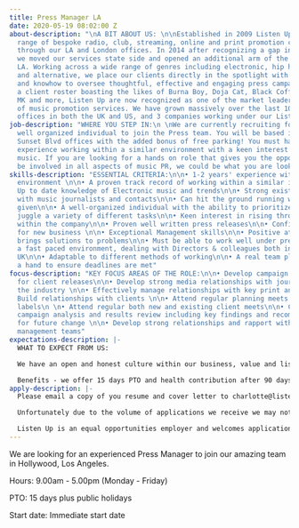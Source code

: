 ```yaml
---
title: Press Manager LA
date: 2020-05-19 08:02:00 Z
about-description: "\nA BIT ABOUT US: \n\nEstablished in 2009 Listen Up offer a tailored
  range of bespoke radio, club, streaming, online and print promotion campaigns globally
  through our LA and London offices. In 2014 after recognizing a gap in the market
  we moved our services state side and opened an additional arm of the business in
  LA. Working across a wide range of genres including electronic, hip hop, r&b, pop
  and alternative, we place our clients directly in the spotlight with the experience
  and knowhow to oversee thoughtful, effective and engaging press campaigns. With
  a client roster boasting the likes of Burna Boy, Doja Cat, Black Coffee, Gallant,
  MK and more, Listen Up are now recognized as one of the market leaders in the world
  of music promotion services. We have grown massively over the last 10 years with
  offices in both the UK and US, and 3 companies working under our Listen Up umbrella."
job-description: "WHERE YOU STEP IN:\n \nWe are currently recruiting for an experienced,
  well organized individual to join the Press team. You will be based in our fantastic
  Sunset Blvd offices with the added bonus of free parking! You must have 1-2 years'
  experience working within a similar environment with a keen interest in electronic
  music. If you are looking for a hands on role that gives you the opportunity to
  be involved in all aspects of music PR, we could be what you are looking for."
skills-description: "ESSENTIAL CRITERIA:\n\n• 1-2 years' experience within a similar
  environment \n\n• A proven track record of working within a similar industry\n\n•
  Up to date knowledge of Electronic music and trends\n\n• Strong existing relationships
  with music journalists and contacts\n\n• Can hit the ground running with the roster
  given\n\n• A well-organized individual with the ability to prioritize workload and
  juggle a variety of different tasks\n\n• Keen interest in rising through the ranks
  within the company\n\n• Proven well written press releases\n\n• Confidence in pitching
  for new business \n\n• Exceptional Management skills\n\n• Positive attitude and
  brings solutions to problems\n\n• Must be able to work well under pressure within
  a fast paced environment, dealing with Directors & colleagues both in the US and
  UK\n\n• Adaptable to different methods of working\n\n• A real team player - lending
  a hand to ensure deadlines are met"
focus-description: "KEY FOCUS AREAS OF THE ROLE:\n\n• Develop campaign strategies
  for client releases\n\n• Develop strong media relationships with journalists in
  the industry \n\n• Effectively manage relationships with key print and online journalists\n\n•
  Build relationships with clients \n\n• Attend regular planning meets with record
  labels\n \n• Attend regular both new and existing client meets\n\n• Complete post
  campaign analysis and results review including key findings and recommendations
  for future change \n\n• Develop strong relationships and rapport with artists and
  management teams"
expectations-description: |-
  WHAT TO EXPECT FROM US:

  We have an open and honest culture within our business, value and listen to our staff whilst maintaining a fun working environment, encourage new ideas and offer career progression. Our staff events are legendary and you will be joining our well established team where you will be given genuine care and support from your colleagues and Directors.

  Benefits - we offer 15 days PTO and health contribution after 90 days' continuous service.
apply-description: |-
  Please email a copy of you resume and cover letter to charlotte@listen-up biz.

  Unfortunately due to the volume of applications we receive we may not be able to respond to everyone but thank you for your interest in working with us, please keep an eye out on our website for any future opportunities.

  Listen Up is an equal opportunities employer and welcomes applications from all suitably qualified persons regardless of their race, sex, disability, religion/belief, sexual orientation or age.
---
```


We are looking for an experienced Press Manager to join our amazing team in Hollywood, Los Angeles.

Hours: 9.00am - 5.00pm (Monday - Friday)

PTO: 15 days plus public holidays 

Start date: Immediate start date 
